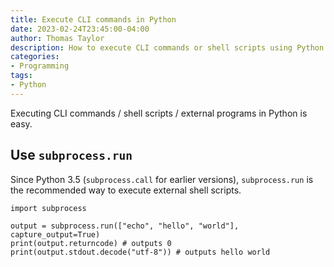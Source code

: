 ```yaml
---
title: Execute CLI commands in Python
date: 2023-02-24T23:45:00-04:00
author: Thomas Taylor
description: How to execute CLI commands or shell scripts using Python.
categories:
- Programming
tags:
- Python
---
```


Executing CLI commands / shell scripts / external programs in Python is easy.

## Use `subprocess.run`

Since Python 3.5 (`subprocess.call` for earlier versions), `subprocess.run` is the recommended way to execute external shell scripts.

```python3
import subprocess

output = subprocess.run(["echo", "hello", "world"], capture_output=True)
print(output.returncode) # outputs 0
print(output.stdout.decode("utf-8")) # outputs hello world
```
